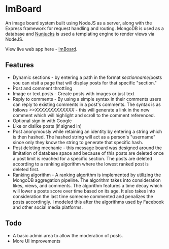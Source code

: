 # ImBoard

An image board system built using NodeJS as a server, along with the Express framework for request handling and routing. MongoDB is used as a database and [Nunjucks](https://mozilla.github.io/nunjucks/) is used a templating engine to render views via NodeJS.

View live web app here - [ImBoard](http://imboard.io/home).

## Features

- Dynamic sections - by entering a path in the format *sectionname*/posts you can visit a page that will display posts for that specific "section."
- Post and comment throttling
- Image or text posts - Create posts with images or just text
- Reply to comments - By using a simple syntax in their comments users can reply to existing comments in a post's comments. The syntax is as follows *>>XXXXXXXXXXXXX* - this will generate a link in the new comment which will highlight and scroll to the comment referenced.
- Optional sign in with Google
- Like or dislike posts (if signed in)
- Post anonymously while retaining an identity by entering a string which is then hashed. The hashed string will act as a person's "username" since only they know the string to generate that specific hash.
- Post deleting mechanic - this message board was designed around the limitation of database space and because of this posts are deleted once a post limit is reached for a specific section. The posts are deleted according to a ranking algorithm where the lowest ranked post is deleted first.
- Ranking algorithm - A ranking algorithm is implemented by utilizing the MongoDB aggregation pipeline. The algorithm takes into consideration likes, views, and comments. The algorithm features a time decay which will lower a posts score over time based on its age. It also takes into consideration the last time someone commented and penalizes the posts accordingly. I modeled this after the algorithms used by Facebook and other social media platforms.

## Todo

- A basic admin area to allow the moderation of posts.
- More UI improvements
